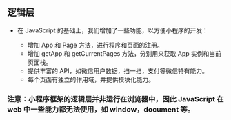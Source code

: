 ## 逻辑层
* 在 JavaScript 的基础上，我们增加了一些功能，以方便小程序的开发：

  * 增加 App 和 Page 方法，进行程序和页面的注册。
  * 增加 getApp 和 getCurrentPages 方法，分别用来获取 App 实例和当前页面栈。
  * 提供丰富的 API，如微信用户数据，扫一扫，支付等微信特有能力。
  * 每个页面有独立的作用域，并提供模块化能力。

### 注意：小程序框架的逻辑层并非运行在浏览器中，因此 JavaScript 在 web 中一些能力都无法使用，如 window，document 等。